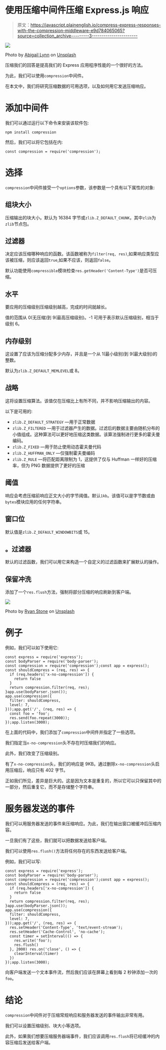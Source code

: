 # 使用压缩中间件压缩 Express.js 响应

> 原文：<https://javascript.plainenglish.io/compress-express-responses-with-the-compression-middleware-e9d784065065?source=collection_archive---------3----------------------->

![](img/956f04ab7bf2122da425bb91ad941bbd.png)

Photo by [Abigail Lynn](https://unsplash.com/@shmabbss?utm_source=medium&utm_medium=referral) on [Unsplash](https://unsplash.com?utm_source=medium&utm_medium=referral)

压缩我们的回答是提高我们的 Express 应用程序性能的一个很好的方法。

为此，我们可以使用`compression`中间件。

在本文中，我们将研究压缩数据的可用选项，以及如何用它发送压缩响应。

# 添加中间件

我们可以通过运行以下命令来安装该软件包:

```
npm install compression
```

然后，我们可以将它包括在内:

```
const compression = require('compression');
```

# 选择

`compression`中间件接受一个`options`参数，该参数是一个具有以下属性的对象:

## 组块大小

压缩输出的块大小。默认为 16384 字节或`zlib.Z_DEFAULT_CHUNK`，其中`zlib`为`zlib`节点包。

## 过滤器

决定应该压缩哪种响应的函数。该函数被称为`filter(req, res)`,如果响应类型应该被压缩，则应该返回`true`,如果不应该，则返回`false`。

默认功能使用`compressible`模块检查`res.getHeader('Content-Type')`是否可压缩。

## 水平

要应用的压缩级别压缩级别越高，完成的时间就越长。

值的范围从 0(无压缩)到 9(最高压缩级别)。-1 可用于表示默认压缩级别，相当于级别 6。

## 内存级别

这设置了应该为压缩分配多少内存，并且是一个从 1(最小级别)到 9(最大级别)的整数。

默认为`zlib.Z_DEFAULT_MEMLEVEL`或 8。

## 战略

这将设置压缩算法。该值仅在压缩比上有所不同，并不影响压缩输出的内容。

以下是可用的:

*   `zlib.Z_DEFAULT_STRATEGY` —用于正常数据
*   `zlib.Z_FILTERED` —用于过滤器产生的数据。过滤后的数据主要由随机分布的小值组成。这种算法可以更好地压缩这类数据。该算法强制进行更多的霍夫曼编码。
*   `zlib.Z_FIXED` —用于防止使用动态霍夫曼代码
*   `zlib.Z_HUFFMAN_ONLY` —仅强制霍夫曼编码
*   `zlib.Z_RULE` —将匹配距离限制为 1，这提供了仅与 Huffman 一样好的压缩率，但为 PNG 数据提供了更好的压缩

## 阈值

响应会考虑压缩前响应正文大小的字节阈值。默认`1kb`。该值可以是字节数或由`bytes`模块应用的任何字符串。

## 窗口位

默认值是`zlib.Z_DEFAULT_WINDOWBITS`或 15。

## 。过滤器

默认的过滤函数，我们可以用它来构造一个自定义的过滤函数来扩展默认的操作。

## 保留冲洗

添加了一个`res.flush`方法，强制将部分压缩的响应刷新到客户端。

![](img/04a917d634444cc3d87d1a33bee0ff18.png)

Photo by [Ryan Stone](https://unsplash.com/@rstone_design?utm_source=medium&utm_medium=referral) on [Unsplash](https://unsplash.com?utm_source=medium&utm_medium=referral)

# 例子

例如，我们可以如下使用它:

```
const express = require('express');
const bodyParser = require('body-parser');
const compression = require('compression');const app = express();
const shouldCompress = (req, res) => {
  if (req.headers['x-no-compression']) {
    return false
  }
  return compression.filter(req, res);
}app.use(bodyParser.json());
app.use(compression({
  filter: shouldCompress,
  level: 7,
}));app.get('/', (req, res) => {
  const foo = 'foo';
  res.send(foo.repeat(3000));
});app.listen(3000);
```

在上面的代码中，我们添加了`compression`中间件并指定了一些选项。

我们指定当`x-no-compression`头不存在时压缩我们的响应。

此外，我们改变了压缩级别。

有了`x-no-compression`头，我们的响应是 9KB。通过删除`x-no-compression`头启用压缩后，响应只有 402 字节。

正如我们所见，差异是巨大的。这是因为文本是重复的，所以它可以只保留其中的一部分，然后重复它，而不是存储整个字符串。

# 服务器发送的事件

我们可以用服务器发送的事件来压缩响应。为此，我们在输出窗口被缓冲后压缩内容。

一旦我们有了这些，我们就可以把数据发送给客户端。

我们可以使用`res.flush()`方法将任何存在的东西发送给客户端。

例如，我们可以写:

```
const express = require('express');
const bodyParser = require('body-parser');
const compression = require('compression');const app = express();
const shouldCompress = (req, res) => {
  if (req.headers['x-no-compression']) {
    return false
  }
  return compression.filter(req, res);
}app.use(bodyParser.json());
app.use(compression({
  filter: shouldCompress,
  level: 7,
}));app.get('/', (req, res) => {
  res.setHeader('Content-Type', 'text/event-stream');
  res.setHeader('Cache-Control', 'no-cache');
  const timer = setInterval(() => {
    res.write('foo');
    res.flush()
  }, 2000) res.on('close', () => {
    clearInterval(timer)
  })
});app.listen(3000);
```

向客户端发送一个文本事件流，然后我们应该在屏幕上看到每 2 秒钟添加一次的`foo`。

# 结论

`compression`中间件对于压缩常规响应和服务器发送的事件输出非常有用。

我们可以设置压缩级别、块大小等选项。

此外，如果我们想要压缩服务器端事件，我们应该调用`res.flush`将已经缓冲的内容压缩后发送给客户端。